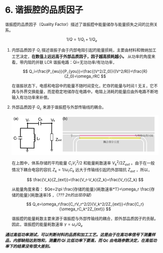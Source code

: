 # 6. 谐振腔的品质因子
<font size=2>

谐振腔的品质因子（Quality Factor）描述了谐振腔中能量储存与能量损失之间的比例关系。

$$
1/Q=1/Q_i+1/Q_e
$$

1. 内部品质因子 $Q_i$ 描述谐振子由于内部电阻引起的能量损耗，主要由材料和微纳加工工艺决定，**在数值上远远高于外部品质因子，因子越高损耗越小。** 从功率的角度来看，带内阻的并联 LCR 谐振电路：Qi=无功功率/有功功率，

    $$
    Q_i=\frac{P_{wu}}{P_{you}}=\frac{(V^2/Z_0)}{(V^2/R)}=\frac{R}{Z_0}=\omega_rRC
    $$

    在谐振状态下，电感和电容中的能量不随时间变化，贮存的能量与时间 t 无关，它不再与外界交换能量，而是稳定地储存在电路中。电阻上消耗的能量应由外电路不断地输入有功功率来补偿。

2. 外部品质因子 $Q_c$ 来源于谐振腔与外部传输线的耦合。

    ![Alt text](image/couple-res-bus.jpg)

    在上图中，体系存储的平均能量 $C_rV_r^2/2$ 和能量耗散速率 $V_k^2/2Z_{ext}$ 。由于在一般情况下耦合电容的容抗 $Z_k=1/ω_rC_k$ 远大于传输线引起的外部阻抗 $Z_{ext}$ ，所以，

    $$
    \frac{V_k}{Z_{ext}}=\frac{V_r-V_k}{Z_k}=\frac{V_r}{Z_k}
    $$

    从能量角度来看： $Qe=2\pi \frac{存储的能量}{耗散速率*T}=\omega_r \frac{存储的能量}{耗散速率}$ ，（*??? $2\pi$的出现存疑*）

    $$
    Q_e=\omega_r\frac{C_rV_r^2/2}{V_k^2/2Z_{ext}}=\frac{C_r}{\omega_rC_k^2Z_{ext}}
    $$

    谐振腔的能量耗散主要来源于谐振腔与外部传输线的耦合，即外部品质因子的贡献。因此，谐振腔的能量耗散速率 $\gamma=\omega_r/Q_e$

***通过高低功率测试，可以判断材料的品质和加工工艺。这是由于在高功率信号下测量样品，内部缺陷达到饱和，测量的 Qi 比低功率下要高，而 Qc 由电路参数决定，在高低功率下的结果没有很大差别。***

</font>